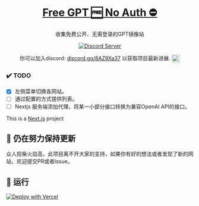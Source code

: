 <a href="https://chat.vercel.ai/">
  <h1 align="center">Free GPT 🆓 No Auth ⛔</h1>
</a>

<p align="center">
  收集免费公开、无需登录的GPT镜像站
</p>

<div align="center">

[![Discord Server](https://discordapp.com/api/guilds/1125981168584626247/widget.png?style=banner2&count=true)](https://discord.gg/cYUU8mCDMd)
  <p>
    你可以加入discord:
    <a href="https://discord.gg/8AZ9Xa37">discord.gg/8AZ9Xa37</a>
    以获取项目最新进展.
    <a href="https://discord.gg/8AZ9Xa37">
      <img align="center" alt="gpt4free Discord" width="22px" src="https://raw.githubusercontent.com/peterthehan/peterthehan/master/assets/discord.svg" />
    </a>
  </p>
</div>


### ✔️ TODO

- [x] 左侧菜单切换各网站。
- [ ] 通过配置的方式提供列表。
- [ ] Nextjs 服务端添加代理，将某一小部分接口转换为兼容OpenAI API的接口。

This is a [Next.js](https://nextjs.org/) project


## 🚩 仍在努力保持更新
众人拾柴火焰高，此项目离不开大家的支持，如果你有好的想法或者发现了新的网站，欢迎提交PR或者Issue。


## 🏃 运行

[![Deploy with Vercel](https://vercel.com/button)](https://vercel.com/new/clone?repository-url=https%3A%2F%2Fgithub.com%zsio%2FFree-GPT-No-Auth&project-name=free-gpt-no-auth&repository-name=Free-GPT-No-Auth)
